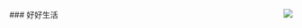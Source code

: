 
<img align="right" src="https://github-readme-stats.vercel.app/api?username=adminoryuan&show_icons=true&icon_color=CE1D2D&text_color=718096&bg_color=ffffff&hide_title=true" />
### 好好生活
<!--
**adminoryuan/adminoryuan** is a ✨ _special_ ✨ repository because its `README.md` (this file) appears on your GitHub profile.

Here are some ideas to get you started:

- 🔭 I’m currently working on ...
- 🌱 I’m currently learning ...
- 👯 I’m looking to collaborate on ...
- 🤔 I’m looking for help with ...
- 💬 Ask me about ...
- 📫 How to reach me: ...
- 😄 Pronouns: ...
- ⚡ Fun fact: ...
-->
